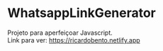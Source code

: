 # WhatsappLinkGenerator

Projeto para aperfeiçoar Javascript.<br>
Link para ver: https://ricardobento.netlify.app
